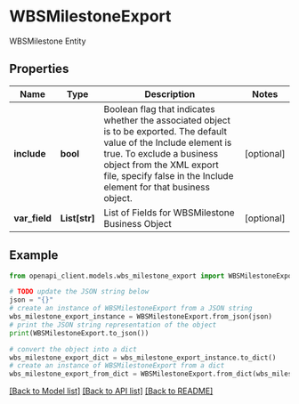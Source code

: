 # WBSMilestoneExport

WBSMilestone Entity

## Properties

Name | Type | Description | Notes
------------ | ------------- | ------------- | -------------
**include** | **bool** | Boolean flag that indicates whether the associated object is to be exported. The default value of the Include element is true. To exclude a business object from the XML export file, specify false in the Include element for that business object. | [optional] 
**var_field** | **List[str]** | List of Fields for WBSMilestone Business Object | [optional] 

## Example

```python
from openapi_client.models.wbs_milestone_export import WBSMilestoneExport

# TODO update the JSON string below
json = "{}"
# create an instance of WBSMilestoneExport from a JSON string
wbs_milestone_export_instance = WBSMilestoneExport.from_json(json)
# print the JSON string representation of the object
print(WBSMilestoneExport.to_json())

# convert the object into a dict
wbs_milestone_export_dict = wbs_milestone_export_instance.to_dict()
# create an instance of WBSMilestoneExport from a dict
wbs_milestone_export_from_dict = WBSMilestoneExport.from_dict(wbs_milestone_export_dict)
```
[[Back to Model list]](../README.md#documentation-for-models) [[Back to API list]](../README.md#documentation-for-api-endpoints) [[Back to README]](../README.md)


